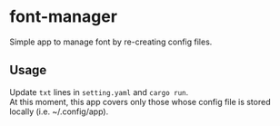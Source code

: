 # font-manager
Simple app to manage font by re-creating config files.

## Usage
Update `txt` lines in `setting.yaml` and `cargo run`.  
At this moment, this app covers only those whose config file is stored locally (i.e. ~/.config/app).